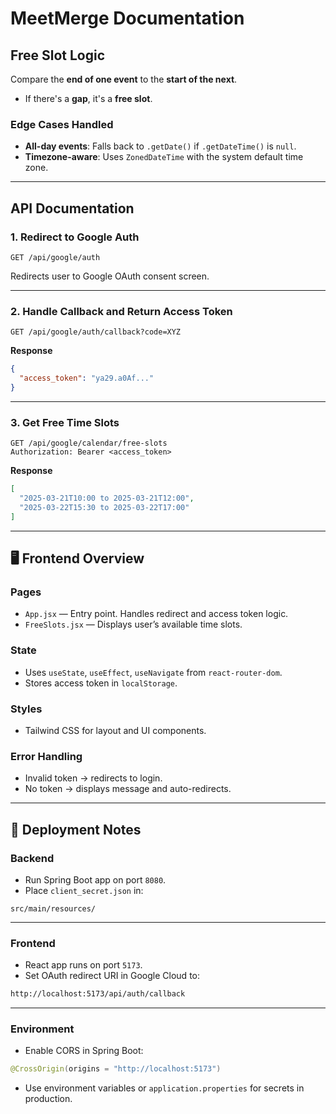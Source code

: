 

# MeetMerge Documentation

##  Free Slot Logic

Compare the **end of one event** to the **start of the next**.
- If there's a **gap**, it's a **free slot**.

### Edge Cases Handled
- **All-day events**: Falls back to `.getDate()` if `.getDateTime()` is `null`.
- **Timezone-aware**: Uses `ZonedDateTime` with the system default time zone.

---

##  API Documentation

### 1. Redirect to Google Auth

```http
GET /api/google/auth
```

Redirects user to Google OAuth consent screen.

---

### 2. Handle Callback and Return Access Token

```http
GET /api/google/auth/callback?code=XYZ
```

**Response**
```json
{
  "access_token": "ya29.a0Af..."
}
```

---

### 3. Get Free Time Slots

```http
GET /api/google/calendar/free-slots
Authorization: Bearer <access_token>
```

**Response**
```json
[
  "2025-03-21T10:00 to 2025-03-21T12:00",
  "2025-03-22T15:30 to 2025-03-22T17:00"
]
```

---

## 🖥️ Frontend Overview

### Pages

- `App.jsx` — Entry point. Handles redirect and access token logic.
- `FreeSlots.jsx` — Displays user’s available time slots.

### State

- Uses `useState`, `useEffect`, `useNavigate` from `react-router-dom`.
- Stores access token in `localStorage`.

### Styles

- Tailwind CSS for layout and UI components.

### Error Handling

- Invalid token → redirects to login.
- No token → displays message and auto-redirects.

---

## 🚀 Deployment Notes

### Backend

- Run Spring Boot app on port `8080`.
- Place `client_secret.json` in:

```text
src/main/resources/
```

---

### Frontend

- React app runs on port `5173`.
- Set OAuth redirect URI in Google Cloud to:

```bash
http://localhost:5173/api/auth/callback
```

---

### Environment

- Enable CORS in Spring Boot:
```java
@CrossOrigin(origins = "http://localhost:5173")
```

- Use environment variables or `application.properties` for secrets in production.
```
